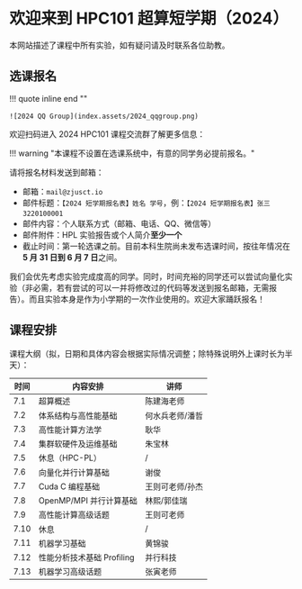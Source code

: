 # 欢迎来到 HPC101 超算短学期（2024）

本网站描述了课程中所有实验，如有疑问请及时联系各位助教。

## 选课报名

!!! quote inline end ""

    ![2024 QQ Group](index.assets/2024_qqgroup.png)

欢迎扫码进入 2024 HPC101 课程交流群了解更多信息：

!!! warning "本课程不设置在选课系统中，有意的同学务必提前报名。"

请将报名材料发送到邮箱：

- 邮箱：`mail@zjusct.io`
- 邮件标题：`【2024 短学期报名表】姓名 学号`，例：`【2024 短学期报名表】张三 3220100001`
- 邮件内容：个人联系方式（邮箱、电话、QQ、微信等）
- 邮件附件：HPL 实验报告或个人简介**至少一个**
- 截止时间：第一轮选课之前。目前本科生院尚未发布选课时间，按往年情况在 **5 月 31 日到 6 月 7 日**之间。

我们会优先考虑实验完成度高的同学。同时，时间充裕的同学还可以尝试向量化实验（非必需，若有尝试的可以一并将修改过的代码等发送到报名邮箱，无需报告）。而且实验本身是作为小学期的一次作业使用的。欢迎大家踊跃报名！

## 课程安排

课程大纲（拟，日期和具体内容会根据实际情况调整；除特殊说明外上课时长为半天）：

| 时间 | 内容安排                   | 讲师            |
| ---- | -------------------------- | --------------- |
| 7.1  | 超算概述                   | 陈建海老师      |
| 7.2  | 体系结构与高性能基础       | 何水兵老师/潘哲 |
| 7.3  | 高性能计算方法学           | 耿华            |
| 7.4  | 集群软硬件及运维基础       | 朱宝林          |
| 7.5  | 休息（HPC-PL）             | /               |
| 7.6  | 向量化并行计算基础         | 谢俊            |
| 7.7  | Cuda C 编程基础            | 王则可老师/孙杰 |
| 7.8  | OpenMP/MPI 并行计算基础    | 林熙/郭佳瑞     |
| 7.9  | 高性能计算高级话题         | 王则可老师      |
| 7.10 | 休息                       | /               |
| 7.11 | 机器学习基础               | 黄锦骏          |
| 7.12 | 性能分析技术基础 Profiling | 并行科技        |
| 7.13 | 机器学习高级话题           | 张寅老师        |
